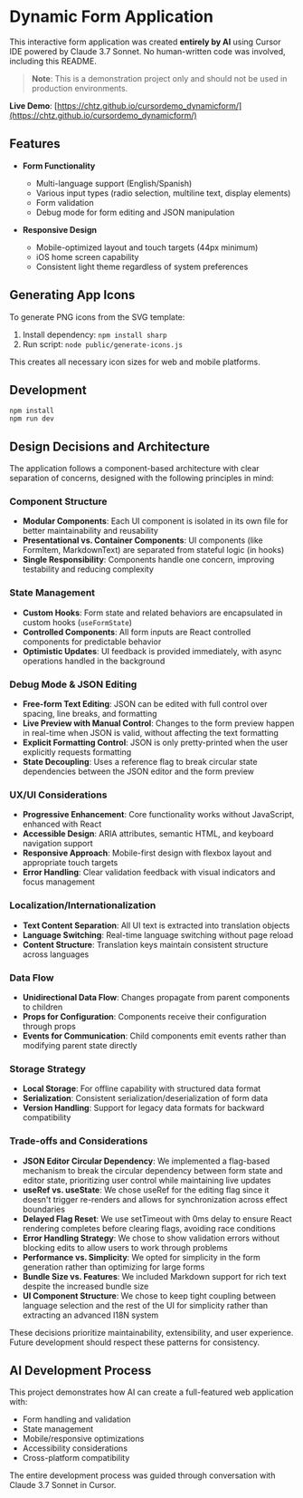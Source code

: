 # Dynamic Form Application

This interactive form application was created **entirely by AI** using Cursor IDE powered by Claude 3.7 Sonnet. No human-written code was involved, including this README.

> **Note**: This is a demonstration project only and should not be used in production environments.

**Live Demo**: [https://chtz.github.io/cursordemo_dynamicform/](https://chtz.github.io/cursordemo_dynamicform/)

## Features

- **Form Functionality**
  - Multi-language support (English/Spanish)
  - Various input types (radio selection, multiline text, display elements)
  - Form validation
  - Debug mode for form editing and JSON manipulation
  
- **Responsive Design**
  - Mobile-optimized layout and touch targets (44px minimum)
  - iOS home screen capability
  - Consistent light theme regardless of system preferences

## Generating App Icons

To generate PNG icons from the SVG template:

1. Install dependency: `npm install sharp`
2. Run script: `node public/generate-icons.js`

This creates all necessary icon sizes for web and mobile platforms.

## Development

```
npm install
npm run dev
```

## Design Decisions and Architecture

The application follows a component-based architecture with clear separation of concerns, designed with the following principles in mind:

### Component Structure

- **Modular Components**: Each UI component is isolated in its own file for better maintainability and reusability
- **Presentational vs. Container Components**: UI components (like FormItem, MarkdownText) are separated from stateful logic (in hooks)
- **Single Responsibility**: Components handle one concern, improving testability and reducing complexity

### State Management

- **Custom Hooks**: Form state and related behaviors are encapsulated in custom hooks (`useFormState`)
- **Controlled Components**: All form inputs are React controlled components for predictable behavior
- **Optimistic Updates**: UI feedback is provided immediately, with async operations handled in the background

### Debug Mode & JSON Editing

- **Free-form Text Editing**: JSON can be edited with full control over spacing, line breaks, and formatting
- **Live Preview with Manual Control**: Changes to the form preview happen in real-time when JSON is valid, without affecting the text formatting
- **Explicit Formatting Control**: JSON is only pretty-printed when the user explicitly requests formatting
- **State Decoupling**: Uses a reference flag to break circular state dependencies between the JSON editor and the form preview

### UX/UI Considerations

- **Progressive Enhancement**: Core functionality works without JavaScript, enhanced with React
- **Accessible Design**: ARIA attributes, semantic HTML, and keyboard navigation support
- **Responsive Approach**: Mobile-first design with flexbox layout and appropriate touch targets
- **Error Handling**: Clear validation feedback with visual indicators and focus management

### Localization/Internationalization

- **Text Content Separation**: All UI text is extracted into translation objects
- **Language Switching**: Real-time language switching without page reload
- **Content Structure**: Translation keys maintain consistent structure across languages

### Data Flow

- **Unidirectional Data Flow**: Changes propagate from parent components to children
- **Props for Configuration**: Components receive their configuration through props
- **Events for Communication**: Child components emit events rather than modifying parent state directly

### Storage Strategy

- **Local Storage**: For offline capability with structured data format
- **Serialization**: Consistent serialization/deserialization of form data
- **Version Handling**: Support for legacy data formats for backward compatibility

### Trade-offs and Considerations

- **JSON Editor Circular Dependency**: We implemented a flag-based mechanism to break the circular dependency between form state and editor state, prioritizing user control while maintaining live updates
- **useRef vs. useState**: We chose useRef for the editing flag since it doesn't trigger re-renders and allows for synchronization across effect boundaries
- **Delayed Flag Reset**: We use setTimeout with 0ms delay to ensure React rendering completes before clearing flags, avoiding race conditions
- **Error Handling Strategy**: We chose to show validation errors without blocking edits to allow users to work through problems
- **Performance vs. Simplicity**: We opted for simplicity in the form generation rather than optimizing for large forms
- **Bundle Size vs. Features**: We included Markdown support for rich text despite the increased bundle size
- **UI Component Structure**: We chose to keep tight coupling between language selection and the rest of the UI for simplicity rather than extracting an advanced I18N system

These decisions prioritize maintainability, extensibility, and user experience. Future development should respect these patterns for consistency.

## AI Development Process

This project demonstrates how AI can create a full-featured web application with:
- Form handling and validation
- State management
- Mobile/responsive optimizations
- Accessibility considerations
- Cross-platform compatibility

The entire development process was guided through conversation with Claude 3.7 Sonnet in Cursor.
